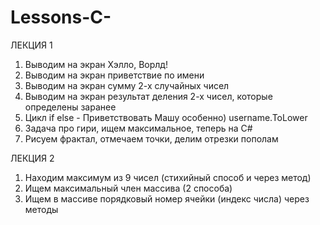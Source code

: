 # Lessons-C-
ЛЕКЦИЯ 1
1.	Выводим на экран Хэлло, Ворлд!
2.	Выводим на экран приветствие по имени
3.	Выводим на экран сумму 2-х случайных чисел
4.	Выводим на экран результат деления 2-х чисел, которые определены заранее
5.	Цикл if else - Приветствовать Машу особенно) username.ToLower
6.	Задача про гири, ищем максимальное, теперь на С#
7.	Рисуем фрактал, отмечаем точки, делим отрезки пополам

ЛЕКЦИЯ 2
1.	Находим максимум из 9 чисел (стихийный способ и через метод)
2.	Ищем максимальный член массива (2 способа)
3.	Ищем в массиве порядковый номер ячейки (индекс числа) через методы
